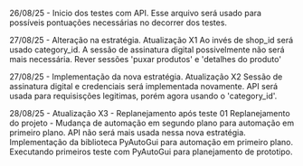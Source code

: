 26/08/25 - Inicio dos testes com API.
Esse arquivo será usado para possíveis pontuações necessárias no decorrer dos testes.

27/08/25 - Alteração na estratégia. Atualização X1
Ao invés de shop_id será usado category_id.
A sessão de assinatura digital possivelmente não será mais necessária.
Rever sessões 'puxar produtos' e 'detalhes do produto'

27/08/25 - Implementação da nova estratégia. Atualização X2
Sessão de assinatura digital e credenciais será implementada novamente.
API será usada para requisisções legitimas, porém agora usando o 'category_id'.

28/08/25 - Atualização X3 - Replanejamento após teste 01
Replanejamento do projeto - Mudança de automação em segundo plano para automação em primeiro plano.
API não será mais usada nessa nova estratégia.
Implementação da biblioteca PyAutoGui para automação em primeiro plano.
Executando primeiros teste com PyAutoGui para planejamento de prototipo.